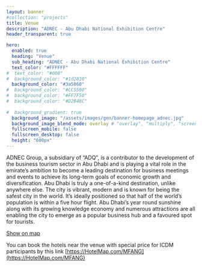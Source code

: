 ```yaml
---
layout: banner 
#collection: "projects"
title: Venue 
description: "ADNEC - Abu Dhabi National Exhibition Centre"
header_transparent: true

hero:
  enabled: true
  heading: "Venue"
  sub_heading: "ADNEC - Abu Dhabi National Exhibition Centre"
  text_color: "#FFFFFF"
#  text_color: "#000"
#  background_color: "#1d2830"
  background_color: "#3a5060"
#  background_color: "#CC5500"
#  background_color: "#FF7F50"
#  background_color: "#D2B48C"
  
#  background_gradient: true
  background_image: "/assets/images/gen/banner-homepage_adnec.jpg"
  background_image_blend_mode: overlay # "overlay", "multiply", "screen"
  fullscreen_mobile: false
  fullscreen_desktop: false
  height: "600px"
---
```


ADNEC Group, a subsidiary of “ADQ”, is a contributor to the development of the business tourism sector in Abu Dhabi and is playing a vital role in the emirate’s ambition to become a leading destination for business meetings and events to achieve its long-term goals of economic growth and diversification. Abu Dhabi is truly a one-of-a-kind destination, unlike anywhere else. The city is vibrant, modern and is known for being the safest city in the world. It’s ideally positioned so that half of the world’s population is within a five hour flight. Abu Dhabi’s year round sunshine along with its growing knowledge economy and numerous attractions are all enabling the city to emerge as a popular business hub and a favoured spot for tourists.

[Show on map](https://maps.app.goo.gl/M8cP7M9ReAHq5NH6A)

You can book the hotels near the venue with special price for ICDM participants by this link [https://HotelMap.com/MFANG](https://HotelMap.com/MFANG)
